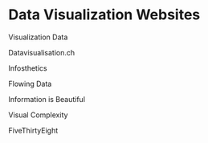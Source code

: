 # Data Visualization Websites

Visualization Data

Datavisualisation.ch

Infosthetics

Flowing Data

Information is Beautiful

Visual Complexity

FiveThirtyEight
